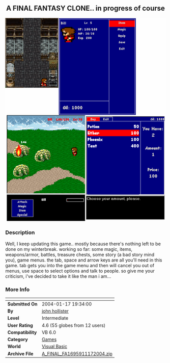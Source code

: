 ﻿<div align="center">

## A FINAL FANTASY CLONE\.\. in progress of course

<img src="PIC2004116457446854.gif">
</div>

### Description

Well, I keep updating this game.. mostly because there's nothing left to be done on my winterbreak. working so far: some magic, items, weapons/armor, battles, treasure chests, some story (a bad story mind you), game menus. the tab, space and arrow keys are all you'll need in this game. tab gets you into the game menu and then will cancel you out of menus, use space to select options and talk to people. so give me your criticism, i've decided to take it like the man i am...
 
### More Info
 


<span>             |<span>
---                |---
**Submitted On**   |2004-01-17 19:34:00
**By**             |[john hollister](https://github.com/Planet-Source-Code/PSCIndex/blob/master/ByAuthor/john-hollister.md)
**Level**          |Intermediate
**User Rating**    |4.6 (55 globes from 12 users)
**Compatibility**  |VB 6\.0
**Category**       |[Games](https://github.com/Planet-Source-Code/PSCIndex/blob/master/ByCategory/games__1-38.md)
**World**          |[Visual Basic](https://github.com/Planet-Source-Code/PSCIndex/blob/master/ByWorld/visual-basic.md)
**Archive File**   |[A\_FINAL\_FA1695911172004\.zip](https://github.com/Planet-Source-Code/john-hollister-a-final-fantasy-clone-in-progress-of-course__1-51043/archive/master.zip)









